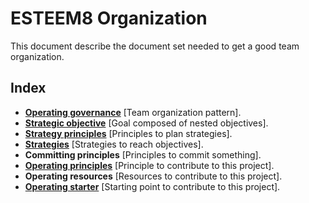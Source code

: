 # ESTEEM8 Organization

This document describe the document set needed to get a good team organization.

## Index

* **[Operating governance](https://github.com/esteem8app/esteem8app.github.io/blob/master/docs/OPERATING-GOVERNANCE.md)** [Team organization pattern].
* **[Strategic objective](https://github.com/esteem8app/esteem8app.github.io/blob/master/docs/STRATEGIC-OBJECTIVE.md)** [Goal composed of nested objectives].
* **[Strategy principles](https://github.com/esteem8app/esteem8app.github.io/blob/master/docs/STRATEGY-PRINCIPLES.md)** [Principles to plan strategies].
* **[Strategies](https://github.com/esteem8app/esteem8app.github.io/tree/master/docs/strategies)** [Strategies to reach objectives].
* **Committing principles** [Principles to commit something].
* **[Operating principles](https://github.com/esteem8app/esteem8app.github.io/blob/master/docs/OPERATING-PRINCIPLES.md)** [Principle to contribute to this project].
* **Operating resources** [Resources to contribute to this project].
* **[Operating starter](https://github.com/esteem8app/esteem8app.github.io/blob/master/docs/Operating-starter.md)** [Starting point to contribute to this project].
